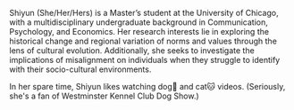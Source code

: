Shiyun (She/Her/Hers) is a Master’s student at the University of Chicago, with a multidisciplinary undergraduate background in Communication, Psychology, and Economics.
Her research interests lie in exploring the historical change and regional variation of norms and values through the lens of cultural evolution. Additionally, she seeks to investigate the implications of misalignment on individuals when they struggle to identify with their socio-cultural environments.

In her spare time, Shiyun likes watching dog🐶 and cat🐱 videos. (Seriously, she's a fan of Westminster Kennel Club Dog Show.)


